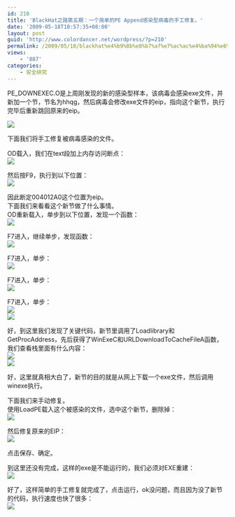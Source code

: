 ```yaml
---
id: 210
title: 'BlackHat之路第五期：一个简单的PE Append感染型病毒的手工修复。'
date: '2009-05-18T10:57:35+08:00'
layout: post
guid: 'http://www.colordancer.net/wordpress/?p=210'
permalink: /2009/05/18/blackhat%e4%b9%8b%e8%b7%af%e7%ac%ac%e4%ba%94%e6%9c%9f%ef%bc%9a%e4%b8%80%e4%b8%aa%e7%ae%80%e5%8d%95%e7%9a%84pe-append%e6%84%9f%e6%9f%93%e5%9e%8b%e7%97%85%e6%af%92%e7%9a%84%e6%89%8b%e5%b7%a5%e4%bf%ae/
views:
    - '887'
categories:
    - 安全研究
---
```


PE\_DOWNEXEC.O是上周刚发现的新的感染型样本，该病毒会感染exe文件，并新加一个节，节名为hhqg，然后病毒会修改exe文件的eip，指向这个新节，执行完毕后重新跳回原来的eip。

![](/images/attachments/month_0905/k200951810540.jpg)

下面我们将手工修复被病毒感染的文件。  
  
OD载入，我们在text段加上内存访问断点：  
![](/images/attachments/month_0905/s200951810548.jpg)

然后按F9，执行到以下位置：  
![](/images/attachments/month_0905/t2009518105412.jpg)

因此断定004012A0这个位置为eip。  
下面我们来看看这个新节做了什么事情。  
OD重新载入，单步到以下位置，发现一个函数：  
![](/images/attachments/month_0905/f2009518105416.jpg)

F7进入，继续单步，发现函数：  
![](/images/attachments/month_0905/v2009518105421.jpg)

F7进入，单步：  
![](/images/attachments/month_0905/a2009518105425.jpg)

F7进入，单步：  
![](/images/attachments/month_0905/62009518105429.jpg)

F7进入，单步：  
![](/images/attachments/month_0905/82009518105433.jpg)  
![](/images/attachments/month_0905/f2009518105438.jpg)

好，到这里我们发现了关键代码，新节里调用了Loadlibrary和GetProcAddress，先后获得了WinExeC和URLDownloadToCacheFileA函数，我们查看栈里面有什么内容：  
![](/images/attachments/month_0905/q2009518105442.jpg)  
![](/images/attachments/month_0905/c2009518105446.jpg)

好，这里就真相大白了，新节的目的就是从网上下载一个exe文件，然后调用winexe执行。

下面我们来手动修复。  
使用LoadPE载入这个被感染的文件，选中这个新节，删除掉：  
![](/images/attachments/month_0905/g2009518105450.jpg)

然后修复原来的EIP：  
![](/images/attachments/month_0905/52009518105454.jpg)

点击保存、确定。

到这里还没有完成，这样的exe是不能运行的，我们必须对EXE重建：  
![](/images/attachments/month_0905/i2009518105459.jpg)

好了，这样简单的手工修复就完成了，点击运行，ok没问题，而且因为没了新节的代码，执行速度也快了很多：  
![](/images/attachments/month_0905/9200951810553.jpg)